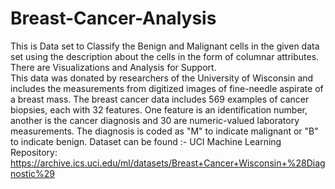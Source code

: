 # Breast-Cancer-Analysis
This is Data set to Classify the Benign and Malignant cells in the given data set using the description about the cells in the form of columnar attributes.
There are Visualizations and Analysis for Support.  
This data was donated by researchers of the University of Wisconsin and includes the measurements from digitized images of fine-needle aspirate of a breast mass.
The breast cancer data includes 569 examples of cancer biopsies, each with 32 features. 
One feature is an identification number, another is the cancer diagnosis and 30 are numeric-valued laboratory measurements. 
The diagnosis is coded as "M" to indicate malignant or "B" to indicate benign. 
Dataset can be found :- UCI Machine Learning Repository: https://archive.ics.uci.edu/ml/datasets/Breast+Cancer+Wisconsin+%28Diagnostic%29
